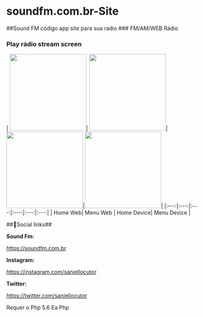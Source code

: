 # soundfm.com.br-Site

##Sound FM código app site para sua radio ### FM/AM/WEB Rádio

### Play rádio stream screen
| <img src="https://soundfm.com.br/img/device_1.jpg" width="200"/>| <img src="https://soundfm.com.br/img/device_2.jpg" width="200"/>| <img src="https://soundfm.com.br" width="200"/>|<img src="https://soundfm.com.br" width="200"/>|
|:---:|:---:|:---:|:---:|:---:|:---:|
| Home Web| Menu Web | Home Device| Menu Device |

##🔗Social links##

**Sound Fm:** 

https://soundfm.com.br

**Instagram:** 

https://instagram.com/saniellocutor  

**Twitter:** 

https://twitter.com/saniellocutor

Requer o Php
5.6 Ea Php

